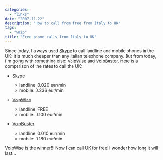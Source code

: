 ```yaml
---
categories:
  - "links"
date: "2007-11-22"
description: "How to call from free from Italy to UK"
tags:
  - "voip"
title: "Free phone calls from Italy to UK"
---
```


Since today, I always used [Skype][1] to call landline and mobile phones in the
UK: it is much cheaper than any Italian telephone company. But from today, I'm
going with something else: [VoipWise ][2]and [VoipBuster][3]. Here is a
comparison of the rates to call the UK: 

* [Skype ][4]

    * landline: 0.020 eur/min
    * mobile: 0.236 eur/min

* [VoipWise ][5]

    * landline: FREE
    * mobile: 0.100 eur/min

* [VoipBuster ][6]

    * landline: 0.010 eur/min
    * mobile: 0.180 eur/min

VoipWise is the winner!!! Now I can call UK for free! I wonder how long it will
last...

   [1]: http://www.skype.com (skype)
   [2]: http://www.voipwise.com (voipwise)
   [3]: http://www.voipbuster.com (voipbuster)
   [4]: http://www.skype.com/intl/en/prices/callrates/#listing-U (skype rates)
   [5]: http://www.voipwise.com/en/rates.html (voipwise rates)
   [6]: http://www.voipbuster.com/en/rates.html (voipbuster rates)
